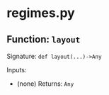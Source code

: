 # regimes.py

## Function: `layout`

Signature: `def layout(...)->Any`

Inputs:
- (none)
Returns: `Any`
